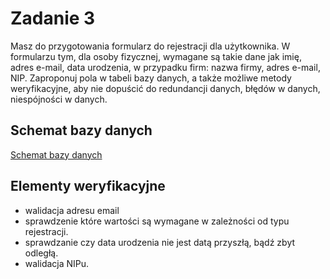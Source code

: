 # Zadanie 3
Masz do przygotowania formularz do rejestracji dla użytkownika. W formularzu tym, dla osoby
fizycznej, wymagane są takie dane jak imię, adres e-mail, data urodzenia, w przypadku firm: nazwa
firmy, adres e-mail, NIP. Zaproponuj pola w tabeli bazy danych, a także możliwe metody weryfikacyjne,
aby nie dopuścić do redundancji danych, błędów w danych, niespójności w danych.

## Schemat bazy danych
[Schemat bazy danych](db.sql)

## Elementy weryfikacyjne
 - walidacja adresu email
 - sprawdzenie które wartości są wymagane w zależności od typu rejestracji.
 - sprawdzanie czy data urodzenia nie jest datą przyszłą, bądź zbyt odległą.
 - walidacja NIPu.